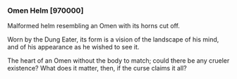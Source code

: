 ### Omen Helm [970000]

Malformed helm resembling an Omen with its horns cut off.

Worn by the Dung Eater, its form is a vision of the landscape of his mind, and of his appearance as he wished to see it.

The heart of an Omen without the body to match; could there be any crueler existence? What does it matter, then, if the curse claims it all?